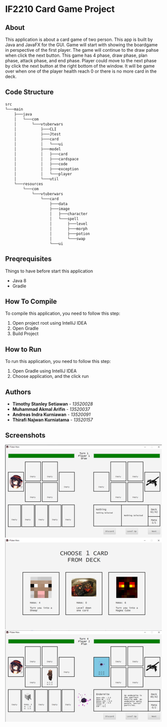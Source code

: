 # IF2210 Card Game Project 

## About

This application is about a card game of two person. This app is built by Java and JavaFX for the GUI. Game will start with showing the boardgame in perspective of the first player. The game will continue to the draw pahse when click the next button. This game has 4 phase, draw phase, plan phase, attack phase, and end phase. Player could move to the next phase by click the next button at the right bottom of the window. It will be game over when one of the player health reach 0 or there is no more card in the deck.

## Code Structure
```
src
└───main
    ├───java
    │   └───com
    │       └───vtuberwars
    │           ├───CLI
    │           ├───Jtest
    │           ├───card
    │           │   └───ui
    │           ├───model
    │           │   ├───card
    │           │   ├───cardspace
    │           │   ├───code
    │           │   ├───exception
    │           │   └───player
    │           └───util
    └───resources
        └───com
            └───vtuberwars
                └───card
                    ├───data
                    ├───image
                    │   ├───character
                    │   └───spell
                    │       ├───level
                    │       ├───morph
                    │       ├───potion
                    │       └───swap
                    └───ui
```

## Preqrequisites

Things to have before start this application
* Java 8
* Gradle

## How To Compile

To compile this application, you need to follow this step:
1. Open project root using IntelliJ IDEA
2. Open Gradle
3. Build Project

## How to Run
To run this application, you need to follow this step:
1. Open Gradle using IntelliJ IDEA
2. Choose application, and the click run

## Authors
* **Timothy Stanley Setiawan** - *13520028*
* **Muhammad Akmal Arifin** - *13520037*
* **Andreas Indra Kurniawan** - *13520091*
* **Thirafi Najwan Kurniatama** - *13520157*

## Screenshots
![game open](screenshots/game_open.png)
![choose card](screenshots/choose_card.png)
![gameplay](screenshots/gameplay.png)
